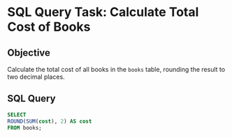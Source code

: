 # SQL Query Task: Calculate Total Cost of Books

## Objective
Calculate the total cost of all books in the `books` table, rounding the result to two decimal places.

## SQL Query

```sql
SELECT
ROUND(SUM(cost), 2) AS cost
FROM books;

